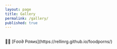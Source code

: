 ```yaml
---
layout: page
title: Gallery
permalink: /gallery/
published: true
---
```

<br>
🤏🏻 [Fσσ∂ Ρσяиѕ](https://rellinrg.github.io/foodporns/)


